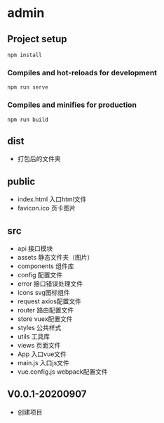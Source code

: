 # admin

## Project setup
```
npm install
```

### Compiles and hot-reloads for development
```
npm run serve
```

### Compiles and minifies for production
```
npm run build
```

## dist

 - 打包后的文件夹
 
## public 
 
 - index.html 入口html文件
 - favicon.ico 页卡图片

## src

 - api 接口模块
 - assets 静态文件夹（图片）
 - components 组件库
 - config 配置文件
 - error 接口错误处理文件
 - icons svg图标组件
 - request axios配置文件
 - router 路由配置文件
 - store vuex配置文件
 - styles 公共样式
 - utils 工具库
 - views 页面文件
 - App 入口vue文件
 - main.js 入口js文件
 - vue.config.js webpack配置文件


## V0.0.1-20200907
   - 创建项目